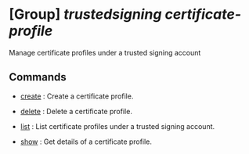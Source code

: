 # [Group] _trustedsigning certificate-profile_

Manage certificate profiles under a trusted signing account

## Commands

- [create](/Commands/trustedsigning/certificate-profile/_create.md)
: Create a certificate profile.

- [delete](/Commands/trustedsigning/certificate-profile/_delete.md)
: Delete a certificate profile.

- [list](/Commands/trustedsigning/certificate-profile/_list.md)
: List certificate profiles under a trusted signing account.

- [show](/Commands/trustedsigning/certificate-profile/_show.md)
: Get details of a certificate profile.

